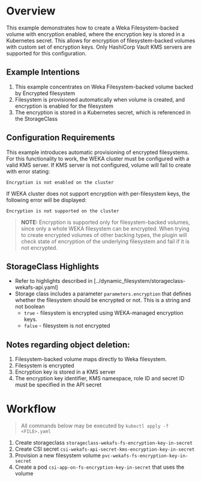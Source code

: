 # Overview
This example demonstrates how to create a Weka Filesystem-backed volume with encryption enabled, where the encryption key is stored in a Kubernetes secret. 
This allows for encryption of filesystem-backed volumes with custom set of encryption keys.
Only HashiCorp Vault KMS servers are supported for this configuration.

## Example Intentions
1. This example concentrates on Weka Filesystem-backed volume backed by Encrypted filesystem
2. Filesystem is provisioned automatically when volume is created, and encryption is enabled for the filesystem
3. The encryption is stored in a Kubernetes secret, which is referenced in the StorageClass

## Configuration Requirements
This example introduces automatic provisioning of encrypted filesystems. 
For this functionality to work, the WEKA cluster must be configured with a valid KMS server.
If KMS server is not configured, volume will fail to create with error stating:
```
Encryption is not enabled on the cluster
```
If WEKA cluster does not support encryption with per-filesystem keys, the following error will be displayed:
```
Encryption is not supported on the cluster
```

> **NOTE:** Encryption is supported only for filesystem-backed volumes, 
>   since only a whole WEKA filesystem can be encrypted.
>   When trying to create encrypted volumes of other backing types, 
>   the plugin will check state of encryption of the underlying filesystem 
>   and fail if it is not encrypted.

## StorageClass Highlights
- Refer to highlights described in [../dynamic_filesystem/storageclass-wekafs-api.yaml]
- Storage class includes a parameter `parameters.encryption` that defines whether the filesystem should be encrypted or not. This is a string and not boolean
    - `true` - filesystem is encrypted using WEKA-managed encryption keys.
    - `false` - filesystem is not encrypted

## Notes regarding object deletion:
1. Filesystem-backed volume maps directly to Weka filesystem. 
2. Filesystem is encrypted
3. Encryption key is stored in a KMS server
4. The encryption key identifier, KMS namespace, role ID and secret ID must be specified in the API secret


# Workflow
> All commands below may be executed by `kubectl apply -f <FILE>.yaml`
1. Create storageclass `storageclass-wekafs-fs-encryption-key-in-secret`
2. Create CSI secret `csi-wekafs-api-secret-kms-encryption-key-in-secret` 
3. Provision a new filesystem volume `pvc-wekafs-fs-encryption-key-in-secret`
4. Create a pod `csi-app-on-fs-encryption-key-in-secret` that uses the volume
